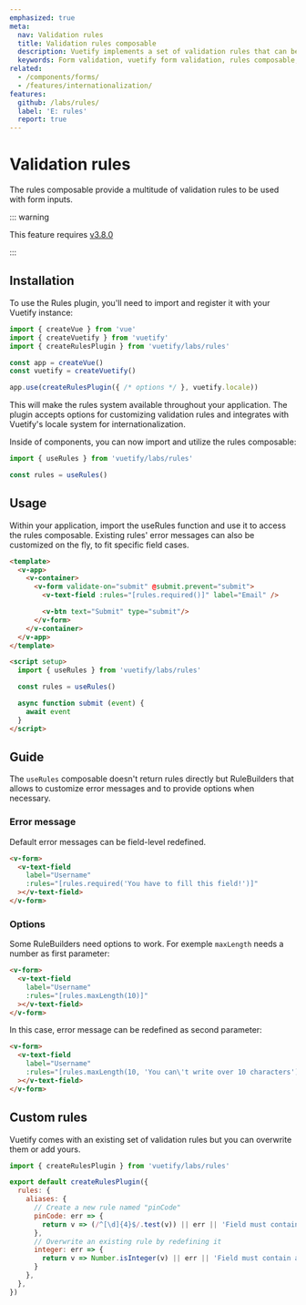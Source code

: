 ```yaml
---
emphasized: true
meta:
  nav: Validation rules
  title: Validation rules composable
  description: Vuetify implements a set of validation rules that can be overwritted
  keywords: Form validation, vuetify form validation, rules composable, validation rules
related:
  - /components/forms/
  - /features/internationalization/
features:
  github: /labs/rules/
  label: 'E: rules'
  report: true
---
```


# Validation rules

The rules composable provide a multitude of validation rules to be used with form inputs.

<PageFeatures />

<PromotedEntry />

::: warning

This feature requires [v3.8.0](/getting-started/release-notes/?version=v3.8.0)

:::

## Installation

To use the Rules plugin, you'll need to import and register it with your Vuetify instance:

```js
import { createVue } from 'vue'
import { createVuetify } from 'vuetify'
import { createRulesPlugin } from 'vuetify/labs/rules'

const app = createVue()
const vuetify = createVuetify()

app.use(createRulesPlugin({ /* options */ }, vuetify.locale))
```

This will make the rules system available throughout your application. The plugin accepts options for customizing validation rules and integrates with Vuetify's locale system for internationalization.

Inside of components, you can now import and utilize the rules composable:

```js
import { useRules } from 'vuetify/labs/rules'

const rules = useRules()
```

## Usage

Within your application, import the useRules function and use it to access the rules composable.
Existing rules' error messages can also be customized on the fly, to fit specific field cases.

```html { resource="src/views/ValidationForm.vue" }
<template>
  <v-app>
    <v-container>
      <v-form validate-on="submit" @submit.prevent="submit">
        <v-text-field :rules="[rules.required()]" label="Email" />

        <v-btn text="Submit" type="submit"/>
      </v-form>
    </v-container>
  </v-app>
</template>

<script setup>
  import { useRules } from 'vuetify/labs/rules'

  const rules = useRules()

  async function submit (event) {
    await event
  }
</script>
```

## Guide

The `useRules` composable doesn't return rules directly but RuleBuilders that allows to customize
error messages and to provide options when necessary.

### Error message

Default error messages can be field-level redefined.

```html { resource="src/App.vue" }
<v-form>
  <v-text-field
    label="Username"
    :rules="[rules.required('You have to fill this field!')]"
  ></v-text-field>
</v-form>
```

### Options

Some RuleBuilders need options to work. For exemple `maxLength` needs a number as first parameter:

```html { resource="src/App.vue" }
<v-form>
  <v-text-field
    label="Username"
    :rules="[rules.maxLength(10)]"
  ></v-text-field>
</v-form>
```

In this case, error message can be redefined as second parameter:

```html { resource="src/App.vue" }
<v-form>
  <v-text-field
    label="Username"
    :rules="[rules.maxLength(10, 'You can\'t write over 10 characters')]"
  ></v-text-field>
</v-form>
```

<!-- ## Aliases

Rules can also be used in inputs using the alias names syntax:

```html { resource="src/App.vue" }
<v-form>
  <v-text-field
    label="Username"
    :rules="['$required']"
  ></v-text-field>
</v-form>
```

RuleBuilders parameters can also be passed using an Array:

```html { resource="src/App.vue" }
<v-form>
  <v-text-field
    label="Username"
    :rules="[
      ['$required', 'This field is mandatory'],
      ['$maxLength', 10, 'You can\'t write over 10 characters']
    ]"
  ></v-text-field>
</v-form>
``` -->

## Custom rules

Vuetify comes with an existing set of validation rules but you can overwrite them or add yours.

```js { resource="src/plugins/vuetify.js" }
import { createRulesPlugin } from 'vuetify/labs/rules'

export default createRulesPlugin({
  rules: {
    aliases: {
      // Create a new rule named "pinCode"
      pinCode: err => {
        return v => (/^[\d]{4}$/.test(v)) || err || 'Field must contain a 4-digit PIN'
      },
      // Overwrite an existing rule by redefining it
      integer: err => {
        return v => Number.isInteger(v) || err || 'Field must contain an interger value'
      }
    },
  },
})
```
